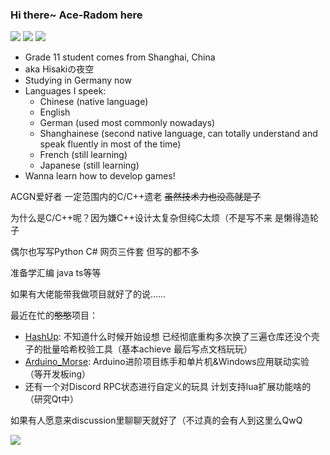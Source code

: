 ### Hi there~ Ace-Radom here

<img src="https://img.shields.io/badge/OS-Windows%2011-blue" /> <img src="https://img.shields.io/badge/WSL-Debian%2011.6-blue" /> <img src="https://img.shields.io/badge/Editor-Visual%20Studio%20Code-blue" />

- Grade 11 student comes from Shanghai, China
- aka Hisakiの夜空
- Studying in Germany now
- Languages I speek:
  - Chinese (native language)
  - English
  - German (used most commonly nowadays)
  - Shanghainese (second native language, can totally understand and speak fluently in most of the time)
  - French (still learning)
  - Japanese (still learning)
- Wanna learn how to develop games!

ACGN爱好者 一定范围内的C/C++遗老 ~~虽然技术力也没高就是了~~

为什么是C/C++呢？因为嫌C++设计太复杂但纯C太烦（不是写不来 是懒得造轮子

偶尔也写写Python C# 网页三件套 但写的都不多

准备学汇编 java ts等等 

如果有大佬能带我做项目就好了的说……

最近在忙的~~憨憨~~项目：
- [HashUp](https://github.com/Ace-Radom/HashUp): 不知道什么时候开始设想 已经彻底重构多次换了三遍仓库还没个壳子的批量哈希校验工具（基本achieve 最后写点文档玩玩）
- [Arduino_Morse](https://github.com/Ace-Radom/Arduino_Morse): Arduino进阶项目练手和单片机&Windows应用联动实验（等开发板ing）
- 还有一个对Discord RPC状态进行自定义的玩具 计划支持lua扩展功能啥的（研究Qt中）

如果有人愿意来discussion里聊聊天就好了（不过真的会有人到这里么QwQ

<img src="https://cr-skills-chart-widget.azurewebsites.net/api/api?username=ace-radom" />
